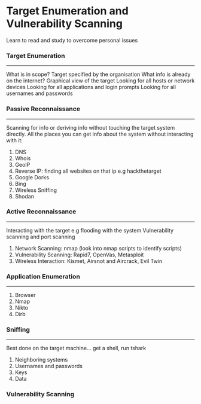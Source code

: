 
# Target Enumeration and Vulnerability Scanning

Learn to read and study to overcome personal issues

### Target Enumeration
---
What is in scope?
	Target specified by the organisation
What info is already on the internet?
		Graphical view of the target
Looking for all hosts or network devices
Looking for all applications and login prompts
Looking for all usernames and passwords

### Passive Reconnaissance
---
Scanning for info or deriving info without touching the target system directly.
All the places you can get info about the system without interacting with it:
1. DNS
2. Whois
3. GeoIP
4. Reverse IP: finding all websites on that ip e.g hackthetarget
5. Google Dorks
6. Bing
7. Wireless Sniffing
8. Shodan
### Active Reconnaissance
---
Interacting with the target e.g flooding with the system
Vulnerability scanning and port scanning
1. Network Scanning: nmap (look into nmap scripts to identify scripts)
2. Vulnerability Scanning: Rapid7, OpenVas, Metasploit
3. Wireless Interaction: Kismet, Airsnot and Aircrack, Evil Twin
### Application Enumeration
---
1. Browser
2. Nmap
3. Nikto
4. Dirb
### Sniffing
---
Best done on the target machine... get a shell, run tshark
1. Neighboring systems
2. Usernames and passwords
3. Keys
4. Data
### Vulnerability Scanning
